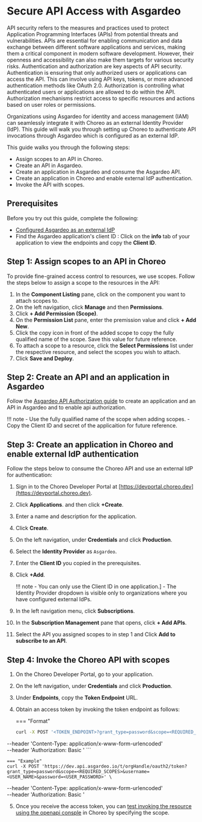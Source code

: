 # Secure API Access with Asgardeo

API security refers to the measures and practices used to protect Application Programming Interfaces (APIs) from potential threats and vulnerabilities. APIs are essential for enabling communication and data exchange between different software applications and services, making them a critical component in modern software development. However, their openness and accessibility can also make them targets for various security risks. Authentication and authorization are key aspects of API security. Authentication is ensuring that only authorized users or applications can access the API. This can involve using API keys, tokens, or more advanced authentication methods like OAuth 2.0. Authorization is controlling what authenticated users or applications are allowed to do within the API. Authorization mechanisms restrict access to specific resources and actions based on user roles or permissions. 

Organizations using Asgardeo for identity and access management (IAM) can seamlessly integrate it with Choreo as an external Identity Provider (IdP). This guide will walk you through setting up Choreo to authenticate API invocations through Asgardeo which is configured as an external IdP.

This guide walks you through the following steps:

- Assign scopes to an API in Choreo. 
- Create an API in Asgardeo.
- Create an application in Asgardeo and consume the Asgardeo API.
- Create an application in Choreo and enable external IdP authentication.
- Invoke the API with scopes.

## Prerequisites

Before you try out this guide, complete the following:

-  [Configured Asgardeo as an external IdP](../administer/configure-an-external-idp/configure-asgardeo-as-an-external-idp/) 
-  Find the Asgardeo application's client ID :
   Click on the **info** tab of your application to view the endpoints and copy the **Client ID**.


## Step 1: Assign scopes to an API in Choreo

To provide fine-grained access control to resources, we use scopes. Follow the steps below to assign a scope to the resources in the API:

1. In the **Component Listing** pane, click on the component you want to attach scopes to.
2. On the left navigation, click **Manage** and then **Permissions**.
3. Click **+ Add Permission (Scope)**. 
4. On the **Permission List** pane, enter the premission value and click **+ Add New**.
5. Click the copy icon in front of the added scope to copy the fully qualified name of the scope. Save this value for future reference. 
5. To attach a scope to a resource, click the **Select Permissions** list under the respective resource, and select the scopes you wish to attach.
6. Click **Save and Deploy**.

## Step 2: Create an API and an application in Asgardeo

 Follow the [Asgardeo API Authorization guide](https://wso2.com/asgardeo/docs/guides/api-authorization/#assign-roles-to-groups) to create an application and an API in Asgardeo and to enable api authorization.

 !!! note
     - Use the fully qualified name of the scope when adding scopes. 
     - Copy the Client ID and secret of the applicaition for future reference.

## Step 3: Create an application in Choreo and enable external IdP authentication

Follow the steps below to consume the Choreo API and use an external IdP for authentication:

1. Sign in to the Choreo Developer Portal at [https://devportal.choreo.dev](https://devportal.choreo.dev).
2. Click **Applications**. and then click **+Create**.
3. Enter a name and description for the application. 
4. Click **Create**.
5. On the left navigation, under **Credentials** and click **Production**.
6. Select the **Identity Provider** as `Asgardeo`.
7. Enter the **Client ID** you copied in the prerequisites.
8. Click **+Add**.

    !!! note 
        - You can only use the Client ID in one application.]
        - The Identity Provider dropdown is visible only to organizations where you have configured external IdPs. 

9. In the left navigation menu, click **Subscriptions**.
10. In the **Subscription Management** pane that opens, click **+ Add APIs**.
11. Select the API you assigned scopes to in step 1 and Click **Add to subscribe to an API**. 

## Step 4: Invoke the Choreo API with scopes

1. On the Choreo Developer Portal, go to your application. 
2. On the left navigation, under **Credentials** and click **Production**.
3. Under **Endpoints**, copy the **Token Endpoint** URL. 
4. Obtain an access token by invoking the token endpoint as follows:

    ===  "Format"
    ```bash
    curl -X POST '<TOKEN_ENDPOINT>?grant_type=password&scope=<REQUIRED_SCOPES>&username=<USER_NAME>&password=<USER_PASSWORD>' \
--header 'Content-Type: application/x-www-form-urlencoded' \
--header 'Authorization: Basic <BASE64-ENCODED ASGARDEO_APP_CLIENT_ID:ASGARDEO_APP_CLIENT_SECRET>'
    ```

    === "Example"
    curl -X POST 'https://dev.api.asgardeo.io/t/orgHandle/oauth2/token?grant_type=password&scope=<REQUIRED_SCOPES>&username=<USER_NAME>&password=<USER_PASSWORD>' \
--header 'Content-Type: application/x-www-form-urlencoded' \
--header 'Authorization: Basic <BASE64-ENCODED CLIENT_ID:CLIENT_SECRET>'

5. Once you receive the access token, you can [test invoking the resource using the openapi consple](../testing/test-rest-endpoints-via-the-openapi-console.md) in Choreo by specifying the scope. 

